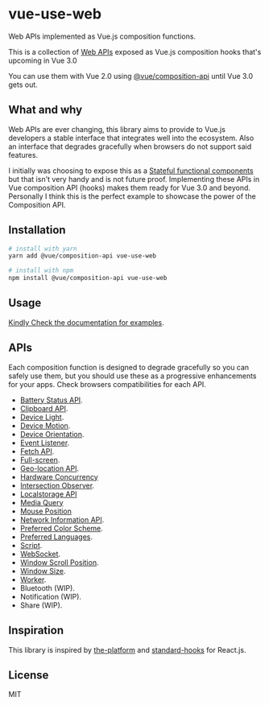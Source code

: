 # vue-use-web

Web APIs implemented as Vue.js composition functions.

This is a collection of [Web APIs](https://developer.mozilla.org/en-US/docs/Web/API) exposed as Vue.js composition hooks that's upcoming in Vue 3.0

You can use them with Vue 2.0 using [@vue/composition-api](https://github.com/vuejs/composition-api) until Vue 3.0 gets out.

## What and why

Web APIs are ever changing, this library aims to provide to Vue.js developers a stable interface that integrates well into the ecosystem. Also an interface that degrades gracefully when browsers do not support said features.

I initially was choosing to expose this as a [Stateful functional components](https://logaretm.com/blog/2019-06-29-stateful-functional-components/) but that isn't very handy and is not future proof. Implementing these APIs in Vue composition API (hooks) makes them ready for Vue 3.0 and beyond. Personally I think this is the perfect example to showcase the power of the Composition API.

## Installation

```bash
# install with yarn
yarn add @vue/composition-api vue-use-web

# install with npm
npm install @vue/composition-api vue-use-web
```

## Usage

[Kindly Check the documentation for examples](https://logaretm.github.io/vue-use-web/).

## APIs

Each composition function is designed to degrade gracefully so you can safely use them, but you should use these as a progressive enhancements for your apps. Check browsers compatibilities for each API.

- [Battery Status API](https://logaretm.github.io/vue-use-web/functions/battery.html).
- [Clipboard API](https://logaretm.github.io/vue-use-web/functions/clipboard.html).
- [Device Light](https://logaretm.github.io/vue-use-web/functions/device-light.html).
- [Device Motion](https://logaretm.github.io/vue-use-web/functions/device-motion.html).
- [Device Orientation](https://logaretm.github.io/vue-use-web/functions/device-orientation.html).
- [Event Listener](https://logaretm.github.io/vue-use-web/functions/event-listener.html).
- [Fetch API](https://logaretm.github.io/vue-use-web/functions/fetch.html).
- [Full-screen](https://logaretm.github.io/vue-use-web/functions/fullscreen.html).
- [Geo-location API](https://logaretm.github.io/vue-use-web/functions/geolocation.html).
- [Hardware Concurrency](https://logaretm.github.io/vue-use-web/functions/hardware-concurrency.html)
- [Intersection Observer](https://logaretm.github.io/vue-use-web/functions/intersection-observer.html).
- [Localstorage API](https://logaretm.github.io/vue-use-web/functions/local-storage.html)
- [Media Query](https://logaretm.github.io/vue-use-web/functions/media-query.html)
- [Mouse Position](https://logaretm.github.io/vue-use-web/functions/mouse-position.html)
- [Network Information API](https://logaretm.github.io/vue-use-web/functions/network.html).
- [Preferred Color Scheme](https://logaretm.github.io/vue-use-web/functions/preferred-color-scheme.html).
- [Preferred Languages](https://logaretm.github.io/vue-use-web/functions/preferred-languages.html).
- [Script](https://logaretm.github.io/vue-use-web/functions/script.html).
- [WebSocket](https://logaretm.github.io/vue-use-web/functions/websocket.html).
- [Window Scroll Position](https://logaretm.github.io/vue-use-web/functions/scroll-position.html).
- [Window Size](https://logaretm.github.io/vue-use-web/functions/window-size.html).
- [Worker](https://logaretm.github.io/vue-use-web/functions/worker.html).
- Bluetooth (WIP).
- Notification (WIP).
- Share (WIP).

## Inspiration

This library is inspired by [the-platform](https://github.com/palmerhq/the-platform) and [standard-hooks](https://github.com/kripod/standard-hooks) for React.js.

## License

MIT
